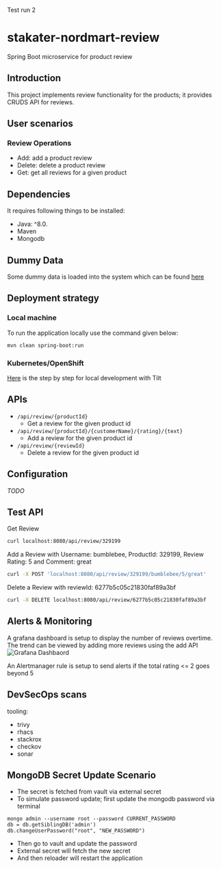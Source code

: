 Test run 2


# stakater-nordmart-review

Spring Boot microservice for product review

## Introduction

This project implements review functionality for the products; it provides CRUDS API for reviews.


## User scenarios

### Review Operations

- Add: add a product review
- Delete: delete a product review
- Get: get all reviews for a given product

## Dependencies

It requires following things to be installed:

* Java: ^8.0.
* Maven
* Mongodb

## Dummy Data

Some dummy data is loaded into the system which can be found [here](https://github.com/stakater-lab/stakater-nordmart-review/blob/master/src/main/java/com/stakater/nordmart/service/ReviewServiceImpl.java#L30-L54)

## Deployment strategy

### Local machine

To run the application locally use the command given below:

```bash
mvn clean spring-boot:run
```

### Kubernetes/OpenShift

[Here](https://docs.cloud.stakater.com/content/sre/local-development/tilt/step-by-step-guide.html) is the step by step for local development with Tilt

## APIs

- `/api/review/{productId}`
  - Get a review for the given product id
- `/api/review/{productId}/{customerName}/{rating}/{text}`
  - Add a review for the given product id
- `/api/review/{reviewId}`
  - Delete a review for the given product id

## Configuration

_TODO_

## Test API

Get Review
```bash
curl localhost:8080/api/review/329199
```

Add a Review with Username: bumblebee, ProductId: 329199, Review Rating: 5 and Comment: great
```bash
curl -X POST 'localhost:8080/api/review/329199/bumblebee/5/great'
```

Delete a Review with reviewId: 6277b5c05c21830faf89a3bf
```bash
curl -X DELETE localhost:8080/api/review/6277b5c05c21830faf89a3bf
```

## Alerts & Monitoring

A grafana dashboard is setup to display the number of reviews overtime. The trend can be viewed by adding more reviews using the add API
![Grafana Dashbaord](assets/grafana_dashboard.png)


An Alertmanager rule is setup to send alerts if the total rating <= 2 goes beyond 5

## DevSecOps scans

tooling:
- trivy
- rhacs 
- stackrox
- checkov
- sonar

## MongoDB Secret Update Scenario

- The secret is fetched from vault via external secret
- To simulate password update; first update the mongodb password via terminal
```
mongo admin --username root --password CURRENT_PASSWORD
db = db.getSiblingDB('admin')
db.changeUserPassword("root", "NEW_PASSWORD")
```
- Then go to vault and update the password
- External secret will fetch the new secret
- And then reloader will restart the application
